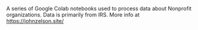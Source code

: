 A series of Google Colab notebooks used to process data about Nonprofit organizations.  Data is primarily from IRS.  More info at https://johnzelson.site/ 
